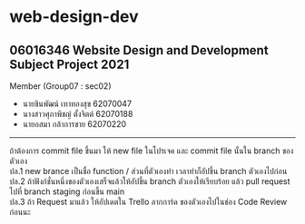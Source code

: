 # web-design-dev
06016346 Website Design and Development Subject Project 2021  
-------------------------------------------------------------------------------------------------------------  
Member (Group07 : sec02)  
* นายชินพัฒน์ เทาทองสุข 62070047  
* นางสาวศุภาพิชญ์ ตั้งจิตต์ 62070188  
* นายอสมา กล้าการขาย 62070220   
-------------------------------------------------------------------------------------------------------------  
ถ้าต้องการ commit file ขึ้นมา ให้ new file ในโปรเจค และ commit file นั้นใน branch ของตัวเอง  
ปล.1 new brance เป็นชื่อ function / ส่วนที่ตัวเองทำ เวลาทำก็อัปขึ้น branch ตัวเองไปก่อน  
ปล.2 ถ้าฟังก์ชั่นหนึ่งของตัวเองเสร็จแล้วให้อัปขึ้น branch ตัวเองให้เรียบร้อย แล้ว pull request ไปที่ branch staging ก่อนขึ้น main  
ปล.3 ถ้า Request มาแล้ว ให้อัปเดตใน Trello ลากการ์ด ของตัวเองไปในช่อง Code Review ก่อนนะ
